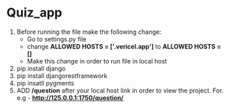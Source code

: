 # Quiz_app
1. Before running the file make the following change:
   - Go to settings.py file
   - change **ALLOWED HOSTS = ['.vericel.app']** to **ALLOWED HOSTS = []**
   - Make this change in order to run file in local host
2. pip install django
3. pip install djangorestframework
4. pip insatll pygments
5. ADD **/question** after your local host link in order to view the project. For. e.g - **http://125.0.0.1:1750/question/**
